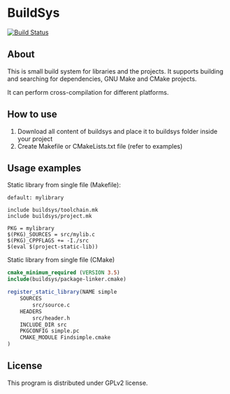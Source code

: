 # BuildSys

[![Build Status](https://travis-ci.com/lexus2k/buildsys.svg?branch=main)](https://travis-ci.com/lexus2k/buildsys)

## About

This is small build system for libraries and the projects.
It supports building and searching for dependencies, GNU Make and
CMake projects.

It can perform cross-compilation for different platforms.

## How to use

 1. Download all content of buildsys and place it to buildsys folder inside your project
 2. Create Makefile or CMakeLists.txt file (refer to examples)

## Usage examples

Static library from single file (Makefile):

```.make
default: mylibrary

include buildsys/toolchain.mk
include buildsys/project.mk

PKG = mylibrary
$(PKG)_SOURCES = src/mylib.c
$(PKG)_CPPFLAGS += -I./src
$(eval $(project-static-lib))
```

Static library from single file (CMake)

```.cmake
cmake_minimum_required (VERSION 3.5)
include(buildsys/package-linker.cmake)

register_static_library(NAME simple
    SOURCES
        src/source.c
    HEADERS
        src/header.h
    INCLUDE_DIR src
    PKGCONFIG simple.pc
    CMAKE_MODULE Findsimple.cmake
)

```

## License

This program is distributed under GPLv2 license.
